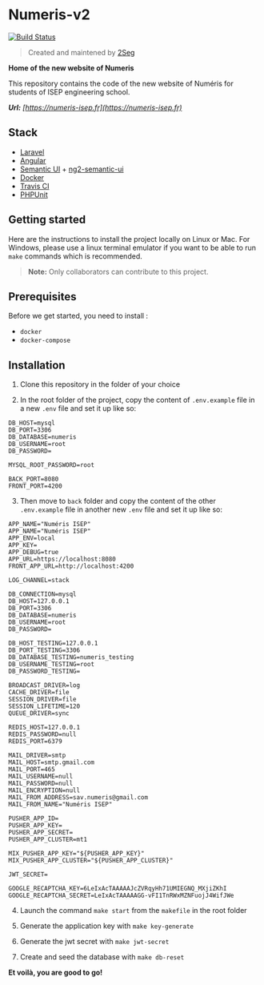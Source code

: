 # Numeris-v2

[![Build Status](https://travis-ci.org/2Seg/numeris-v2.svg?branch=master)](https://travis-ci.org/2Seg/numeris-v2.svg?branch=master)

> Created and maintened by [2Seg](https://github.com/2Seg)

**Home of the new website of Numeris**

This repository contains the code of the new website of Numéris for students of ISEP engineering school.

***Url:** [https://numeris-isep.fr](https://numeris-isep.fr)*

## Stack

- [Laravel](https://laravel.com/docs/5.8)
- [Angular](https://v7.angular.io/docs)
- [Semantic UI](https://semantic-ui.com/introduction/getting-started.html) + [ng2-semantic-ui](https://edcarroll.github.io/ng2-semantic-ui/#/getting-started)
- [Docker](https://docs.docker.com/)
- [Travis CI](https://travis-ci.org/2Seg/numeris-v2)
- [PHPUnit](https://phpunit.readthedocs.io/en/7.0/)

## Getting started

Here are the instructions to install the project locally on Linux or Mac. For Windows, please use a linux terminal emulator if you want to be able to run `make` commands which is recommended.
> **Note:** Only collaborators can contribute to this project.

## Prerequisites

Before we get started, you need to install :
- `docker`
- `docker-compose`

## Installation

1. Clone this repository in the folder of your choice

2. In the root folder of the project, copy the content of `.env.example` file in a new `.env` file and set it up like so:
```
DB_HOST=mysql
DB_PORT=3306
DB_DATABASE=numeris
DB_USERNAME=root
DB_PASSWORD=

MYSQL_ROOT_PASSWORD=root

BACK_PORT=8080
FRONT_PORT=4200
```

3. Then move to `back` folder and copy the content of the other `.env.example` file in another new `.env` file and set it up like so:
```
APP_NAME="Numéris ISEP"
APP_NAME="Numéris ISEP"
APP_ENV=local
APP_KEY=
APP_DEBUG=true
APP_URL=https://localhost:8080
FRONT_APP_URL=http://localhost:4200

LOG_CHANNEL=stack

DB_CONNECTION=mysql
DB_HOST=127.0.0.1
DB_PORT=3306
DB_DATABASE=numeris
DB_USERNAME=root
DB_PASSWORD=

DB_HOST_TESTING=127.0.0.1
DB_PORT_TESTING=3306
DB_DATABASE_TESTING=numeris_testing
DB_USERNAME_TESTING=root
DB_PASSWORD_TESTING=

BROADCAST_DRIVER=log
CACHE_DRIVER=file
SESSION_DRIVER=file
SESSION_LIFETIME=120
QUEUE_DRIVER=sync

REDIS_HOST=127.0.0.1
REDIS_PASSWORD=null
REDIS_PORT=6379

MAIL_DRIVER=smtp
MAIL_HOST=smtp.gmail.com
MAIL_PORT=465
MAIL_USERNAME=null
MAIL_PASSWORD=null
MAIL_ENCRYPTION=null
MAIL_FROM_ADDRESS=sav.numeris@gmail.com
MAIL_FROM_NAME="Numéris ISEP"

PUSHER_APP_ID=
PUSHER_APP_KEY=
PUSHER_APP_SECRET=
PUSHER_APP_CLUSTER=mt1

MIX_PUSHER_APP_KEY="${PUSHER_APP_KEY}"
MIX_PUSHER_APP_CLUSTER="${PUSHER_APP_CLUSTER}"

JWT_SECRET=

GOOGLE_RECAPTCHA_KEY=6LeIxAcTAAAAAJcZVRqyHh71UMIEGNQ_MXjiZKhI
GOOGLE_RECAPTCHA_SECRET=LeIxAcTAAAAAGG-vFI1TnRWxMZNFuojJ4WifJWe
```

4. Launch the command `make start` from the `makefile` in the root folder

5. Generate the application key with `make key-generate`

6. Generate the jwt secret with `make jwt-secret`

7. Create and seed the database with `make db-reset`

**Et voilà, you are good to go!**